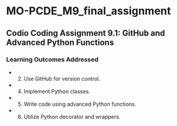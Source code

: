 # MO-PCDE_M9_final_assignment
## Codio Coding Assignment 9.1: GitHub and Advanced Python Functions

### Learning Outcomes Addressed

- 2. Use GitHub for version control.
- 4. Implement Python classes.
- 5. Write code using advanced Python functions.
- 6. Utilize Python decorator and wrappers.
